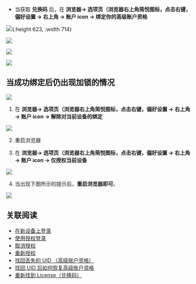 - 当获取 **兑换码** 后，在 **浏览器→ 选项页（浏览器右上角简悦图标，点击右键，偏好设置 → 右上角 → 账户 icon → 绑定你的高级账户资格**

![](https://s1.ax1x.com/2020/11/11/BXR1xK.png#crop=0&crop=0&crop=1&crop=1&id=wSSEH&originHeight=1016&originWidth=1180&originalType=binary&ratio=1&rotation=0&showTitle=false&status=done&style=none&title=){:height 623, :width 714}

![](https://user-images.githubusercontent.com/81074/131622383-e21601c7-9d70-452a-b145-69be93586406.png#crop=0&crop=0&crop=1&crop=1&id=Ycz6W&originHeight=459&originWidth=679&originalType=binary&ratio=1&rotation=0&showTitle=false&status=done&style=none&title=)

![](https://user-images.githubusercontent.com/81074/131622611-a8ca19f2-9d3d-4884-9231-5fc7eb4bc560.png#crop=0&crop=0&crop=1&crop=1&id=niFuY&originHeight=488&originWidth=666&originalType=binary&ratio=1&rotation=0&showTitle=false&status=done&style=none&title=)

![](https://user-images.githubusercontent.com/81074/141410481-baafa046-46cf-480f-8b32-e94872edebd4.png#crop=0&crop=0&crop=1&crop=1&id=cbmSt&originHeight=427&originWidth=687&originalType=binary&ratio=1&rotation=0&showTitle=false&status=done&style=none&title=)

## 当成功绑定后仍出现加锁的情况

![](https://user-images.githubusercontent.com/81074/131622753-c7d305ba-4b75-472c-b477-9603c2ffc53c.png#crop=0&crop=0&crop=1&crop=1&id=z1Bbb&originHeight=291&originWidth=1062&originalType=binary&ratio=1&rotation=0&showTitle=false&status=done&style=none&title=)

1. 在 **浏览器→ 选项页（浏览器右上角简悦图标，点击右键，偏好设置 → 右上角 → 账户 icon → 解除对当前设备的绑定**

![](https://user-images.githubusercontent.com/81074/131622869-d2f09c1a-e122-4092-8ea3-4f6a1624d405.png#crop=0&crop=0&crop=1&crop=1&id=otA2c&originHeight=185&originWidth=319&originalType=binary&ratio=1&rotation=0&showTitle=false&status=done&style=none&title=)

2.  重启浏览器 

3.  在 **浏览器→ 选项页（浏览器右上角简悦图标，点击右键，偏好设置 → 右上角 → 账户 icon → 仅授权当前设备** 

![](https://user-images.githubusercontent.com/81074/131622958-87916ca3-0a91-49eb-a2fb-0aafb38baf6b.png#crop=0&crop=0&crop=1&crop=1&id=HDvh7&originHeight=285&originWidth=437&originalType=binary&ratio=1&rotation=0&showTitle=false&status=done&style=none&title=)

4. 当出现下图所示的提示后，**重启浏览器即可**。

![](https://user-images.githubusercontent.com/81074/131623059-1f5941c8-92d6-4386-928b-195ed1e23684.png#crop=0&crop=0&crop=1&crop=1&id=nnMx6&originHeight=188&originWidth=596&originalType=binary&ratio=1&rotation=0&showTitle=false&status=done&style=none&title=)

## 关联阅读

   - [在新设备上登录](https://github.com/Kenshin/simpread/discussions/1574)
   - [使用授权登录](https://github.com/Kenshin/simpread/discussions/1570)
   - [取消授权](https://github.com/Kenshin/simpread/discussions/1575)
   - [重新授权](https://github.com/Kenshin/simpread/discussions/1576)
   - [找回丢失的 UID （高级账户资格）](https://github.com/Kenshin/simpread/discussions/1571)
   - [找回 UID 后如何恢复高级账户资格](https://github.com/Kenshin/simpread/discussions/1958)
   - [重新找到 License（兑换码）](https://github.com/Kenshin/simpread/discussions/2756)